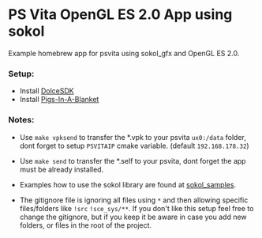 # PS Vita OpenGL ES 2.0 App using sokol
 Example homebrew app for psvita using sokol_gfx and OpenGL ES 2.0.

### Setup:
- Install [DolceSDK](https://github.com/DolceSDK/doc)
- Install [Pigs-In-A-Blanket](https://github.com/SonicMastr/Pigs-In-A-Blanket)

### Notes:
- Use `make vpksend` to transfer the *.vpk to your psvita `ux0:/data` folder, dont forget to setup `PSVITAIP` cmake variable. (default `192.168.178.32`) 

- Use `make send` to transfer the *.self to your psvita, dont forget the app must be already installed.

- Examples how to use the sokol library are found at [sokol_samples](https://github.com/floooh/sokol-samples).

- The gitignore file is ignoring all files using `*` and then allowing specific files/folders like `!src` `!sce_sys/**`. If you don't like this setup feel free to change the gitignore, but if you keep it be aware in case you add new folders, or files in the root of the project. 
